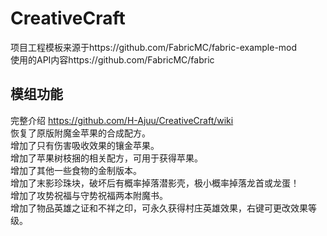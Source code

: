 CreativeCraft
========
项目工程模板来源于https://github.com/FabricMC/fabric-example-mod  
使用的API内容https://github.com/FabricMC/fabric

模组功能
--------
完整介绍 https://github.com/H-Ajuu/CreativeCraft/wiki  
恢复了原版附魔金苹果的合成配方。  
增加了只有伤害吸收效果的镶金苹果。  
增加了苹果树枝捆的相关配方，可用于获得苹果。  
增加了其他一些食物的金制版本。  
增加了末影珍珠块，破坏后有概率掉落潜影壳，极小概率掉落龙首或龙蛋！  
增加了攻势祝福与守势祝福两本附魔书。  
增加了物品英雄之证和不祥之印，可永久获得村庄英雄效果，右键可更改效果等级。